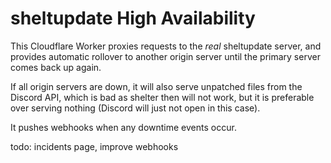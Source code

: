# sheltupdate High Availability

This Cloudflare Worker proxies requests to the *real* sheltupdate server, and provides automatic rollover to another
origin server until the primary server comes back up again.

If all origin servers are down, it will also serve unpatched files from the Discord API, which is bad as shelter then
will not work, but it is preferable over serving nothing (Discord will just not open in this case).

It pushes webhooks when any downtime events occur.

todo: incidents page, improve webhooks
